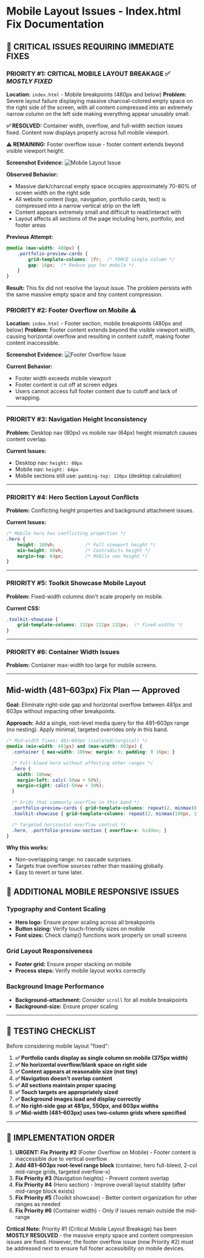 # Mobile Layout Issues - Index.html Fix Documentation

## 🚨 CRITICAL ISSUES REQUIRING IMMEDIATE FIXES

### **PRIORITY #1: CRITICAL MOBILE LAYOUT BREAKAGE** ✅ *MOSTLY FIXED*
**Location:** `index.html` - Mobile breakpoints (480px and below)
**Problem:** Severe layout failure displaying massive charcoal-colored empty space on the right side of the screen, with all content compressed into an extremely narrow column on the left side making everything appear unusably small.

**✅ RESOLVED:** Container width, overflow, and full-width section issues fixed. Content now displays properly across full mobile viewport.

**⚠️ REMAINING:** Footer overflow issue - footer content extends beyond visible viewport height.

**Screenshot Evidence:**
![Mobile Layout Issue](screenshot_showing_massive_charcoal_space_and_tiny_content.png)

**Observed Behavior:**
- Massive dark/charcoal empty space occupies approximately 70-80% of screen width on the right side
- All website content (logo, navigation, portfolio cards, text) is compressed into a narrow vertical strip on the left
- Content appears extremely small and difficult to read/interact with
- Layout affects all sections of the page including hero, portfolio, and footer areas

**Previous Attempt:**
```css
@media (max-width: 480px) {
    .portfolio-preview-cards {
        grid-template-columns: 1fr;  /* FORCE single column */
        gap: 16px;  /* Reduce gap for mobile */
    }
}
```
**Result:** This fix did not resolve the layout issue. The problem persists with the same massive empty space and tiny content compression.

### **PRIORITY #2: Footer Overflow on Mobile** ⚠️
**Location:** `index.html` - Footer section, mobile breakpoints (480px and below)
**Problem:** Footer content extends beyond the visible viewport width, causing horizontal overflow and resulting in content cutoff, making footer content inaccessible.

**Screenshot Evidence:**
![Footer Overflow Issue](screenshot_showing_footer_overflow_mobile.png)

**Current Behavior:**
- Footer width exceeds mobile viewport
- Footer content is cut off at screen edges
- Users cannot access full footer content due to cutoff and lack of wrapping.

---

### **PRIORITY #3: Navigation Height Inconsistency**
**Problem:** Desktop nav (80px) vs mobile nav (64px) height mismatch causes content overlap.

**Current Issues:**
- Desktop nav: `height: 80px`
- Mobile nav: `height: 64px`
- Mobile sections still use: `padding-top: 120px` (desktop calculation)

---

### **PRIORITY #4: Hero Section Layout Conflicts**
**Problem:** Conflicting height properties and background attachment issues.

**Current Issues:**
```css
/* Mobile hero has conflicting properties */
.hero {
    height: 100vh;           /* Full viewport height */
    min-height: 60vh;        /* Contradicts height */
    margin-top: 64px;        /* Mobile nav height */
}
```

---

### **PRIORITY #5: Toolkit Showcase Mobile Layout**
**Problem:** Fixed-width columns don't scale properly on mobile.

**Current CSS:**
```css
.toolkit-showcase {
    grid-template-columns: 232px 232px 232px;  /* Fixed widths */
}
```

---

### **PRIORITY #6: Container Width Issues**
**Problem:** Container max-width too large for mobile screens.

---
## Mid-width (481–603px) Fix Plan — Approved

**Goal:** Eliminate right-side gap and horizontal overflow between 481px and 603px without impacting other breakpoints.

**Approach:** Add a single, root-level media query for the 481–603px range (no nesting). Apply minimal, targeted overrides only in this band.

```css
/* Mid-width fixes: 481–603px (isolated/surgical) */
@media (min-width: 481px) and (max-width: 603px) {
  .container { max-width: 100vw; margin: 0; padding: 0 16px; }

  /* Full-bleed hero without affecting other ranges */
  .hero {
    width: 100vw;
    margin-left: calc(-50vw + 50%);
    margin-right: calc(-50vw + 50%);
  }

  /* Grids that commonly overflow in this band */
  .portfolio-preview-cards { grid-template-columns: repeat(2, minmax(0, 1fr)); }
  .toolkit-showcase { grid-template-columns: repeat(2, minmax(180px, 1fr)); }

  /* Targeted horizontal overflow control */
  .hero, .portfolio-preview-section { overflow-x: hidden; }
}
```

**Why this works:**
- Non-overlapping range: no cascade surprises.
- Targets true overflow sources rather than masking globally.
- Easy to revert or tune later.


## 📱 ADDITIONAL MOBILE RESPONSIVE ISSUES

### Typography and Content Scaling
- **Hero logo:** Ensure proper scaling across all breakpoints
- **Button sizing:** Verify touch-friendly sizes on mobile
- **Font sizes:** Check clamp() functions work properly on small screens

### Grid Layout Responsiveness
- **Footer grid:** Ensure proper stacking on mobile
- **Process steps:** Verify mobile layout works correctly

### Background Image Performance
- **Background-attachment:** Consider `scroll` for all mobile breakpoints
- **Background-size:** Ensure proper scaling

---

## 🧪 TESTING CHECKLIST

Before considering mobile layout "fixed":

1. **✅ Portfolio cards display as single column on mobile (375px width)**
2. **✅ No horizontal overflow/blank space on right side**
3. **✅ Content appears at reasonable size (not tiny)**
4. **✅ Navigation doesn't overlap content**
5. **✅ All sections maintain proper spacing**
6. **✅ Touch targets are appropriately sized**
7. **✅ Background images load and display correctly**
8. **✅ No right-side gap at 481px, 550px, and 603px widths**
9. **✅ Mid-width (481–603px) uses two-column grids where specified**

---

## 🎯 IMPLEMENTATION ORDER

1. **URGENT: Fix Priority #2** (Footer Overflow on Mobile) - Footer content is inaccessible due to vertical overflow
2. **Add 481–603px root-level range block** (container, hero full-bleed, 2-col mid-range grids, targeted overflow-x)
3. **Fix Priority #3** (Navigation heights) - Prevent content overlap
4. **Fix Priority #4** (Hero section) - Improve overall layout stability (after mid-range block exists)
5. **Fix Priority #5** (Toolkit showcase) - Better content organization for other ranges as needed
6. **Fix Priority #6** (Container width) - Only if issues remain outside the mid-range

**Critical Note:** Priority #1 (Critical Mobile Layout Breakage) has been **MOSTLY RESOLVED** - the massive empty space and content compression issues are fixed. However, the footer overflow issue (now Priority #2) must be addressed next to ensure full footer accessibility on mobile devices.
